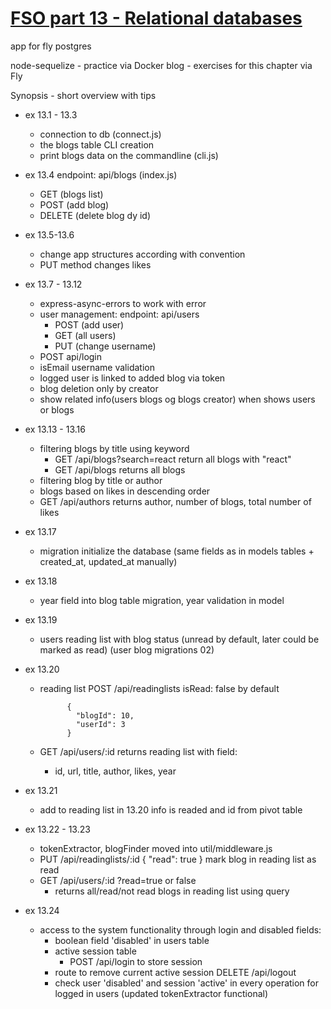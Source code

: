 # [FSO part 13 - Relational databases ](https://fullstackopen.com/en/part13)

  app for fly postgres

  node-sequelize -  practice via Docker
  blog - exercises for this chapter via Fly
  
  Synopsis - short overview with tips
  
  - ex 13.1 - 13.3
    - connection to db (connect.js)
    - the blogs table CLI creation
    - print blogs data on the commandline (cli.js)

  - ex 13.4
    endpoint: api/blogs (index.js)
      - GET (blogs list)
      - POST (add blog)
      - DELETE (delete blog dy id)

  - ex 13.5-13.6
    - change app structures according with convention
    - PUT method changes likes

  - ex 13.7 - 13.12
    - express-async-errors to work with error
    - user management: endpoint: api/users
      - POST (add user)
      - GET (all users)
      - PUT (change username)
    - POST api/login
    - isEmail username validation
    - logged user is linked to added blog via token
    - blog deletion only by creator
    - show related info(users blogs og blogs creator) when shows users or blogs

  - ex 13.13 - 13.16
    - filtering blogs by title using keyword 
      - GET /api/blogs?search=react return all blogs with "react"
      - GET /api/blogs  returns all blogs
    - filtering blog by title or author
    - blogs based on likes in descending order
    - GET /api/authors  returns author, number of blogs, total number of likes

  - ex 13.17
    - migration initialize the database (same fields as in models tables + created_at, updated_at manually)

  - ex 13.18
    - year field into blog table migration, year validation in model

  - ex 13.19
    - users reading list with blog status (unread by default, later could be marked as read) (user blog migrations 02)

  - ex 13.20
    - reading list POST /api/readinglists  isRead: false by default
                
                {
                  "blogId": 10,
                  "userId": 3
                }
  
    - GET /api/users/:id returns reading list with field:
      - id, url, title, author, likes, year

  - ex 13.21
    - add to reading list in 13.20 info is readed and id from pivot table

  - ex 13.22 - 13.23
    - tokenExtractor, blogFinder moved into util/middleware.js
    - PUT /api/readinglists/:id { "read": true } mark blog in reading list as read
    - GET /api/users/:id ?read=true or false
      - returns all/read/not read blogs in reading list using query

  - ex 13.24
    - access to the system functionality through login and disabled fields:
      - boolean field 'disabled' in users table
      - active session table
        - POST /api/login to store session
      - route to remove current active session  DELETE /api/logout
      - check user 'disabled' and session 'active' in every operation for logged in users (updated tokenExtractor functional)